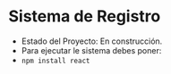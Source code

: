 <h1> Sistema de Registro</h1>

- Estado del Proyecto: En construcción.
- Para ejecutar le sistema debes poner:
- ```npm install react```
